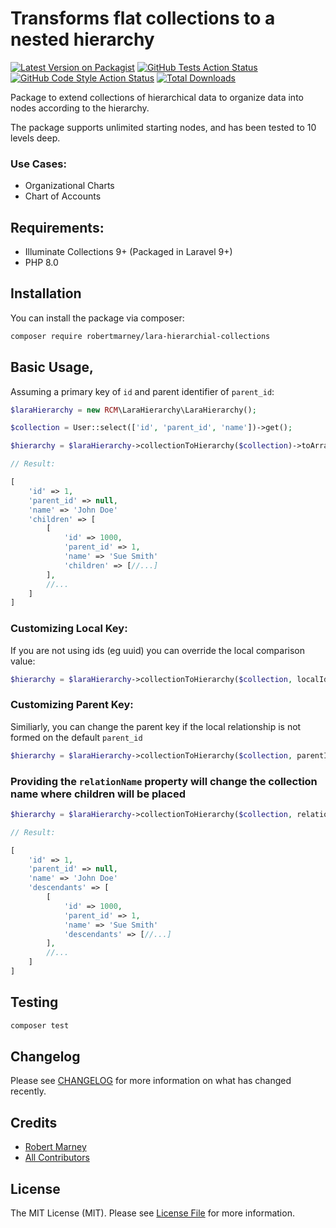# Transforms flat collections to a nested hierarchy

[![Latest Version on Packagist](https://img.shields.io/packagist/v/robertmarney/lara-hierarchial-collections.svg?style=flat-square)](https://packagist.org/packages/robertmarney/lara-hierarchial-collections)
[![GitHub Tests Action Status](https://img.shields.io/github/workflow/status/robertmarney/lara-hierarchial-collections/run-tests?label=tests)](https://github.com/robertmarney/lara-hierarchial-collections/actions?query=workflow%3Arun-tests+branch%3Amain)
[![GitHub Code Style Action Status](https://img.shields.io/github/workflow/status/robertmarney/lara-hierarchial-collections/Fix%20PHP%20code%20style%20issues?label=code%20style)](https://github.com/robertmarney/lara-hierarchial-collections/actions?query=workflow%3A"Fix+PHP+code+style+issues"+branch%3Amain)
[![Total Downloads](https://img.shields.io/packagist/dt/robertmarney/lara-hierarchial-collections.svg?style=flat-square)](https://packagist.org/packages/robertmarney/lara-hierarchial-collections)

Package to extend collections of hierarchical data to organize data into nodes according to the hierarchy.

The package supports unlimited starting nodes, and has been tested to 10 levels deep.

### Use Cases:

* Organizational Charts
* Chart of Accounts

## Requirements:

* Illuminate Collections 9+ (Packaged in Laravel 9+)
* PHP 8.0


## Installation

You can install the package via composer:

```bash
composer require robertmarney/lara-hierarchial-collections
```


## Basic Usage,

Assuming a primary key of `id` and parent identifier of `parent_id`:

```php
$laraHierarchy = new RCM\LaraHierarchy\LaraHierarchy();

$collection = User::select(['id', 'parent_id', 'name'])->get();

$hierarchy = $laraHierarchy->collectionToHierarchy($collection)->toArray();

// Result:

[
    'id' => 1,
    'parent_id' => null,
    'name' => 'John Doe'
    'children' => [
        [
            'id' => 1000,
            'parent_id' => 1,
            'name' => 'Sue Smith'
            'children' => [//...]
        ],
        //...
    ]               
]
```
### Customizing Local Key:

If you are not using ids (eg uuid) you can override the local comparison value:

```php
$hierarchy = $laraHierarchy->collectionToHierarchy($collection, localIdentifier: 'custom_primary_key')
```

### Customizing Parent Key:

Similiarly, you can change the parent key if the local relationship is not formed on the default `parent_id`

```php
$hierarchy = $laraHierarchy->collectionToHierarchy($collection, parentIdentifier: 'custom_parent_id')
```

### Providing the `relationName` property will change the collection name where children will be placed

```php
$hierarchy = $laraHierarchy->collectionToHierarchy($collection, relationName: 'descendants')->toArray();

// Result:

[
    'id' => 1,
    'parent_id' => null,
    'name' => 'John Doe'
    'descendants' => [
        [
            'id' => 1000,
            'parent_id' => 1,
            'name' => 'Sue Smith'
            'descendants' => [//...]
        ],
        //...
    ]               
]
```


## Testing

```bash
composer test
```

## Changelog

Please see [CHANGELOG](CHANGELOG.md) for more information on what has changed recently.


## Credits

- [Robert Marney](https://github.com/robertmarney)
- [All Contributors](../../contributors)

## License

The MIT License (MIT). Please see [License File](LICENSE.md) for more information.
